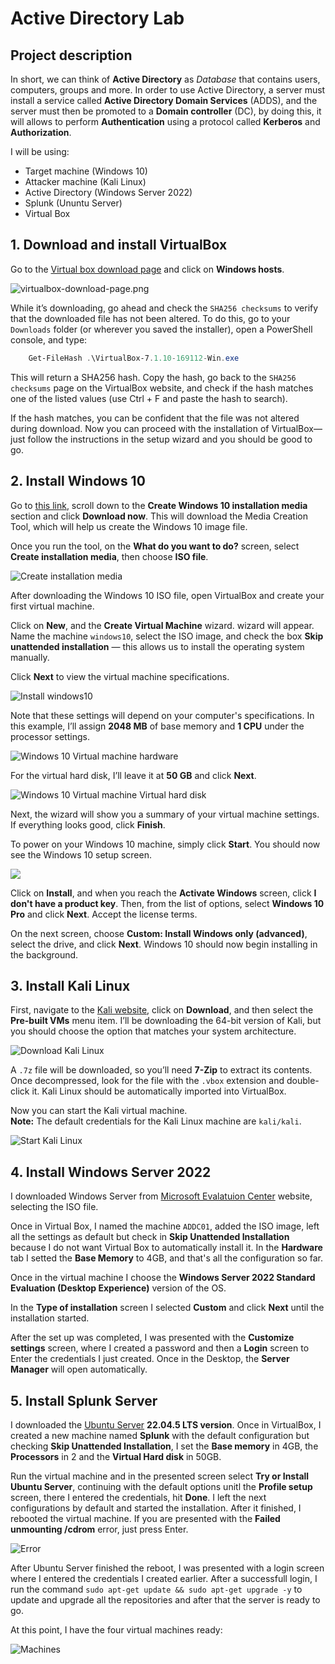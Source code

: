 # Active Directory Lab

## Project description

In short, we can think of **Active Directory** as *Database* that contains users, computers, groups and more.
In order to use Active Directory, a server must install a service called **Active Directory Domain Services** (ADDS), and the server must then be promoted to a **Domain controller** (DC), by doing this, it will allows to perform **Authentication** using a protocol called **Kerberos** and **Authorization**.

I will be using:

- Target machine (Windows 10)
- Attacker machine (Kali Linux)
- Active Directory (Windows Server 2022)
- Splunk (Ununtu Server)
- Virtual Box

## 1. Download and install VirtualBox

Go to the [Virtual box download page](https://www.virtualbox.org/wiki/Downloads) and click on **Windows hosts**.

![virtualbox-download-page.png](../basic-home-lab/assets/virtualbox-download-page.png)

While it’s downloading, go ahead and check the `SHA256 checksums` to verify that the downloaded file has not been altered. To do this, go to your `Downloads` folder (or wherever you saved the installer), open a PowerShell console, and type:

```powershell
    Get-FileHash .\VirtualBox-7.1.10-169112-Win.exe  
```

This will return a SHA256 hash. Copy the hash, go back to the `SHA256 checksums` page on the VirtualBox website, and check if the hash matches one of the listed values (use Ctrl + F and paste the hash to search).

If the hash matches, you can be confident that the file was not altered during download. Now you can proceed with the installation of VirtualBox—just follow the instructions in the setup wizard and you should be good to go.

## 2. Install Windows 10

Go to [this link](https://www.microsoft.com/en-ca/software-download/windows10), scroll down to the **Create Windows 10 installation media** section and click **Download now**. This will download the Media Creation Tool, which will help us create the Windows 10 image file.

Once you run the tool, on the **What do you want to do?** screen, select **Create installation media**, then choose **ISO file**.

![Create installation media](../basic-home-lab/assets/create-installation-media.png)

After downloading the Windows 10 ISO file, open VirtualBox and create your first virtual machine.

Click on **New**, and the **Create Virtual Machine** wizard. wizard will appear. Name the machine `windows10`, select the ISO image, and check the box **Skip unattended installation** — this allows us to install the operating system manually. 

Click **Next** to view the virtual machine specifications.

![Install windows10](../basic-home-lab/assets/install-windows10.png)

Note that these settings will depend on your computer's specifications. In this example, I’ll assign **2048 MB** of base memory and **1 CPU** under the processor settings.

![Windows 10 Virtual machine hardware](../basic-home-lab/assets/hardware.png)

For the virtual hard disk, I’ll leave it at **50 GB** and click **Next**.

![Windows 10 Virtual machine Virtual hard disk](../basic-home-lab/assets/virtual-hard-disk.png)

Next, the wizard will show you a summary of your virtual machine settings. If everything looks good, click **Finish**.

To power on your Windows 10 machine, simply click **Start**. You should now see the Windows 10 setup screen.

![](../basic-home-lab/assets/windows-10-setup.png)

Click on **Install**, and when you reach the **Activate Windows** screen, click **I don't have a product key**. Then, from the list of options, select **Windows 10 Pro** and click **Next**. Accept the license terms.

On the next screen, choose **Custom: Install Windows only (advanced)**, select the drive, and click **Next**. Windows 10 should now begin installing in the background.

## 3. Install Kali Linux

First, navigate to the [Kali website](https://www.kali.org), click on **Download**, and then select the **Pre-built VMs** menu item. I’ll be downloading the 64-bit version of Kali, but you should choose the option that matches your system architecture.

![Download Kali Linux](../basic-home-lab/assets/download-kali.png)

A `.7z` file will be downloaded, so you’ll need **7-Zip** to extract its contents. Once decompressed, look for the file with the `.vbox` extension and double-click it. Kali Linux should be automatically imported into VirtualBox.

Now you can start the Kali virtual machine.  
**Note:** The default credentials for the Kali Linux machine are `kali/kali`.

![Start Kali Linux](../basic-home-lab/assets/start-kali-linux.png)

## 4. Install Windows Server 2022

I downloaded Windows Server from [Microsoft Evalatuion Center](https://www.microsoft.com/en-us/evalcenter/evaluate-windows-server-2022) website, selecting the ISO file.

Once in Virtual Box, I named the machine `ADDC01`, added the ISO image, left all the settings as default but check in **Skip Unattended Installation** because I do not want Virtual Box to automatically install it. In the **Hardware** tab I setted the **Base Memory** to 4GB, and that's all the configuration so far.

Once in the virtual machine I choose the **Windows Server 2022 Standard Evaluation (Desktop Experience)** version of the OS. 

In the **Type of installation** screen I selected **Custom** and click **Next** until the installation started.

After the set up was completed, I was presented with the **Customize settings** screen, where I created a password and then a **Login** screen to Enter the credentials I just created. Once in the Desktop, the **Server Manager** will open automatically. 

## 5. Install Splunk Server

I downloaded the [Ubuntu Server](https://ubuntu.com/server) **22.04.5 LTS version**. Once in VirtualBox, I created a new machine named **Splunk** with the default configuration but checking **Skip Unattended Installation**, I set the **Base memory** in 4GB, the **Processors** in 2 and the **Virtual Hard disk** in 50GB.

Run the virtual machine and in the presented screen select **Try or Install Ubuntu Server**, continuing with the default options unitl the **Profile setup** screen, there I entered the credentials, hit **Done**. I left the next configurations by default and started the installation.
After it finished, I rebooted the virtual machine. If you are presented with the **Failed unmounting /cdrom** error, just press Enter.

![Error](./assets/splunk-boot-error.png)

After Ubuntu Server finished the reboot, I was presented with a login screen where I entered the credentials I created earlier. After a successfull login, I run the command `sudo apt-get update && sudo apt-get upgrade -y` to update and upgrade all the repositories and after that the server is ready to go.

At this point, I have the four virtual machines ready:

![Machines](./assets/machines.jpg)

